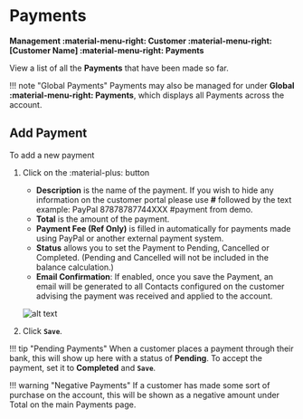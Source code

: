 # Payments 
**Management :material-menu-right: Customer :material-menu-right: [Customer Name] :material-menu-right: Payments**

View a list of all the **Payments** that have been made so far. 

!!! note "Global Payments"
    Payments may also be managed for under **Global :material-menu-right: Payments**, which displays all Payments across the account.

## Add Payment
To add a new payment

1. Click on the :material-plus: button
    + **Description** is the name of the payment. 
        If you wish to hide any information on the customer portal please use **#** followed by the text example: PayPal 87878787744XXX #payment from demo.
    + **Total** is the amount of the payment. 
    + **Payment Fee (Ref Only)** is filled in automatically for payments made using PayPal or another external payment system. 
    + **Status** allows you to set the Payment to Pending, Cancelled or Completed. (Pending and Cancelled will not be included in the balance calculation.)
    + **Email Confirmation**: If enabled, once you save the Payment, an email will be generated to all Contacts configured on the customer advising the payment was received and applied to the account. 

    ![alt text][payments-tab]

2. Click **`Save`**.

!!! tip "Pending Payments"
    When a customer places a payment through their bank, this will show up here with a status of **Pending**. To accept the payment, set it to **Completed** and **`Save`**. 
    
!!! warning "Negative Payments"
    If a customer has made some sort of purchase on the account, this will be shown as a negative amount under Total on the main Payments page. 

    
[payments-tab]: /customer/img/53.png "Payment Tab"

